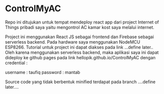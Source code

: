 # ControlMyAC

Repo ini ditujukan untuk tempat mendeploy react app dari project Internet of Things pribadi saya yaitu mengontrol AC kamar kost saya melalui internet.

Project ini menggunakan React JS sebagai frontend dan Firebase sebagai serverless backend. Pada hardware saya menggunakan NodeMCU ESP8266. Tutorial untuk project ini dapat diakses pada link ...define later..
Oleh karena menggunakan serverless backend, maka aplikasi saya ini dapat dideploy ke github pages pada link hellopik.github.io/ControlMyAC dengan credential :

username : taufiq
password : mantab

Source code yang tidak berbentuk minified terdapat pada branch ....define later....
